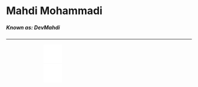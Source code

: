<H1>Mahdi Mohammadi </H1> 
<h5>Known as: DevMahdi</h5>
<hr>

<a href="#" style="padding: 20%;"><img width="50px" src="te.png" alt="" srcset=""></a>
<a href="#" style="padding: 20%;"><img width="50px"  src="tw.png" alt="" srcset=""></a>


